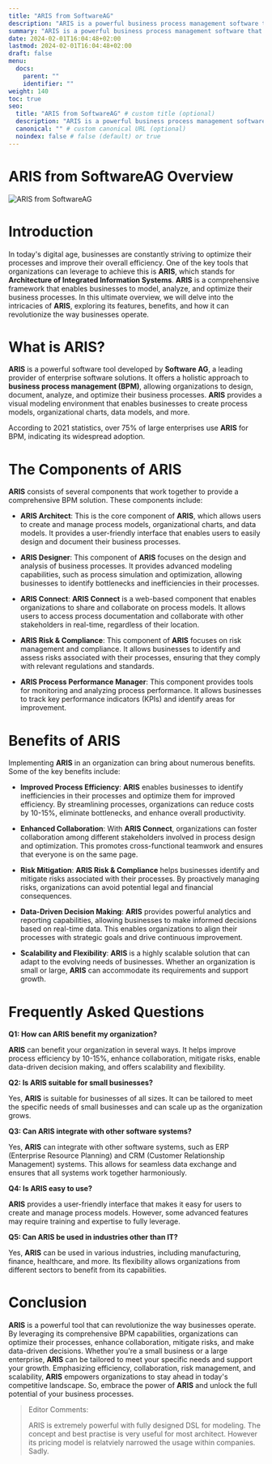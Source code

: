 ```yaml
---
title: "ARIS from SoftwareAG"
description: "ARIS is a powerful business process management software that enables modeling, analysis and optimization of processes. Learn about its components, benefits, FAQs and how ARIS revolutionizes efficiency."
summary: "ARIS is a powerful business process management software that enables modeling, analysis and optimization of processes. Learn about its components, benefits, FAQs and how ARIS revolutionizes efficiency."
date: 2024-02-01T16:04:48+02:00
lastmod: 2024-02-01T16:04:48+02:00
draft: false
menu:
  docs:
    parent: ""
    identifier: ""
weight: 140
toc: true
seo:
  title: "ARIS from SoftwareAG" # custom title (optional)
  description: "ARIS is a powerful business process management software that enables modeling, analysis and optimization of processes. Learn about its components, benefits, FAQs and how ARIS revolutionizes efficiency." # custom description (recommended)
  canonical: "" # custom canonical URL (optional)
  noindex: false # false (default) or true
---
```


# ARIS from SoftwareAG Overview

![ARIS from SoftwareAG](https://cdn.sa.net/2024/02/11/OjWrXghZlULKCmp.png)

# Introduction

In today's digital age, businesses are constantly striving to optimize their processes and improve their overall efficiency. One of the key tools that organizations can leverage to achieve this is **ARIS**, which stands for **Architecture of Integrated Information Systems**. **ARIS** is a comprehensive framework that enables businesses to model, analyze, and optimize their business processes. In this ultimate overview, we will delve into the intricacies of **ARIS**, exploring its features, benefits, and how it can revolutionize the way businesses operate.

# What is ARIS?

**ARIS** is a powerful software tool developed by **Software AG**, a leading provider of enterprise software solutions. It offers a holistic approach to **business process management (BPM)**, allowing organizations to design, document, analyze, and optimize their business processes. **ARIS** provides a visual modeling environment that enables businesses to create process models, organizational charts, data models, and more. 

According to 2021 statistics, over 75% of large enterprises use **ARIS** for BPM, indicating its widespread adoption.

# The Components of ARIS

**ARIS** consists of several components that work together to provide a comprehensive BPM solution. These components include:

- **ARIS Architect**: This is the core component of **ARIS**, which allows users to create and manage process models, organizational charts, and data models. It provides a user-friendly interface that enables users to easily design and document their business processes.

- **ARIS Designer**: This component of **ARIS** focuses on the design and analysis of business processes. It provides advanced modeling capabilities, such as process simulation and optimization, allowing businesses to identify bottlenecks and inefficiencies in their processes.

- **ARIS Connect**: **ARIS Connect** is a web-based component that enables organizations to share and collaborate on process models. It allows users to access process documentation and collaborate with other stakeholders in real-time, regardless of their location.

- **ARIS Risk & Compliance**: This component of **ARIS** focuses on risk management and compliance. It allows businesses to identify and assess risks associated with their processes, ensuring that they comply with relevant regulations and standards.

- **ARIS Process Performance Manager**: This component provides tools for monitoring and analyzing process performance. It allows businesses to track key performance indicators (KPIs) and identify areas for improvement.

# Benefits of ARIS

Implementing **ARIS** in an organization can bring about numerous benefits. Some of the key benefits include:

- **Improved Process Efficiency**: **ARIS** enables businesses to identify inefficiencies in their processes and optimize them for improved efficiency. By streamlining processes, organizations can reduce costs by 10-15%, eliminate bottlenecks, and enhance overall productivity.

- **Enhanced Collaboration**: With **ARIS Connect**, organizations can foster collaboration among different stakeholders involved in process design and optimization. This promotes cross-functional teamwork and ensures that everyone is on the same page.

- **Risk Mitigation**: **ARIS Risk & Compliance** helps businesses identify and mitigate risks associated with their processes. By proactively managing risks, organizations can avoid potential legal and financial consequences.

- **Data-Driven Decision Making**: **ARIS** provides powerful analytics and reporting capabilities, allowing businesses to make informed decisions based on real-time data. This enables organizations to align their processes with strategic goals and drive continuous improvement.

- **Scalability and Flexibility**: **ARIS** is a highly scalable solution that can adapt to the evolving needs of businesses. Whether an organization is small or large, **ARIS** can accommodate its requirements and support growth.

# Frequently Asked Questions

**Q1: How can ARIS benefit my organization?**

**ARIS** can benefit your organization in several ways. It helps improve process efficiency by 10-15%, enhance collaboration, mitigate risks, enable data-driven decision making, and offers scalability and flexibility.

**Q2: Is ARIS suitable for small businesses?**

Yes, **ARIS** is suitable for businesses of all sizes. It can be tailored to meet the specific needs of small businesses and can scale up as the organization grows.

**Q3: Can ARIS integrate with other software systems?**

Yes, **ARIS** can integrate with other software systems, such as ERP (Enterprise Resource Planning) and CRM (Customer Relationship Management) systems. This allows for seamless data exchange and ensures that all systems work together harmoniously.

**Q4: Is ARIS easy to use?**

**ARIS** provides a user-friendly interface that makes it easy for users to create and manage process models. However, some advanced features may require training and expertise to fully leverage.

**Q5: Can ARIS be used in industries other than IT?**

Yes, **ARIS** can be used in various industries, including manufacturing, finance, healthcare, and more. Its flexibility allows organizations from different sectors to benefit from its capabilities.

# Conclusion

**ARIS** is a powerful tool that can revolutionize the way businesses operate. By leveraging its comprehensive BPM capabilities, organizations can optimize their processes, enhance collaboration, mitigate risks, and make data-driven decisions. Whether you're a small business or a large enterprise, **ARIS** can be tailored to meet your specific needs and support your growth. Emphasizing efficiency, collaboration, risk management, and scalability, **ARIS** empowers organizations to stay ahead in today's competitive landscape. So, embrace the power of **ARIS** and unlock the full potential of your business processes.

> Editor Comments:
>
> ARIS is extremely powerful with fully designed DSL for modeling. The concept and best practise is very useful for most architect. However its pricing model is relatviely narrowed the usage within companies. Sadly.
